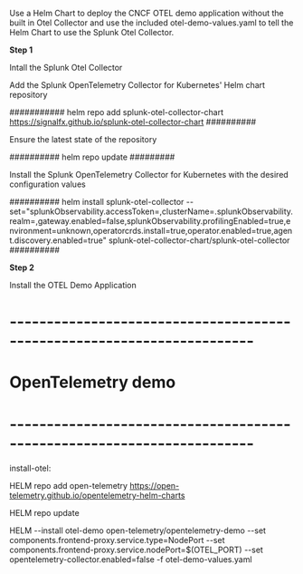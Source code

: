 Use a Helm Chart to deploy the CNCF OTEL demo application without the built in Otel Collector and use the included otel-demo-values.yaml to tell the Helm Chart to use the Splunk Otel Collector.


**Step 1**

Intall the Splunk Otel Collector 

Add the Splunk OpenTelemetry Collector for Kubernetes' Helm chart repository

###########
helm repo add splunk-otel-collector-chart https://signalfx.github.io/splunk-otel-collector-chart
##########


Ensure the latest state of the repository

##########
helm repo update
#########


Install the Splunk OpenTelemetry Collector for Kubernetes with the desired configuration values

##########
helm install splunk-otel-collector --set="splunkObservability.accessToken=<YOURACCESSTOKEN>,clusterName=<YOURCLUSTERNAME>.splunkObservability.realm=<YOURREALM>,gateway.enabled=false,splunkObservability.profilingEnabled=true,environment=unknown,operatorcrds.install=true,operator.enabled=true,agent.discovery.enabled=true" splunk-otel-collector-chart/splunk-otel-collector
##########



**Step 2**

Install the OTEL Demo Application
# -----------------------------------------------------------------------
# OpenTelemetry demo
# -----------------------------------------------------------------------
install-otel:


HELM repo add open-telemetry https://open-telemetry.github.io/opentelemetry-helm-charts 
  
  
HELM repo update 


HELM  --install otel-demo open-telemetry/opentelemetry-demo --set components.frontend-proxy.service.type=NodePort --set components.frontend-proxy.service.nodePort=$(OTEL_PORT) --set opentelemetry-collector.enabled=false -f otel-demo-values.yaml
 
